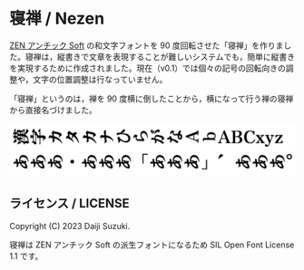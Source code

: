 # 寝禅 / Nezen

[ZEN アンチック Soft](https://github.com/googlefonts/zen-antique) の和文字フォントを 90 度回転させた「寝禅」を作りました。寝禅は，縦書きで文章を表現することが難しいシステムでも，簡単に縦書きを実現するために作成されました。現在（v0.1）では個々の記号の回転向きの調整や，文字の位置調整は行なっていません。

「寝禅」というのは，禅を 90 度横に倒したことから，横になって行う禅の寝禅から直接名づけました。

![sample/img1.png](sample/img1.png)

## ライセンス / LICENSE

Copyright (C) 2023 Daiji Suzuki.

寝禅は ZEN アンチック Soft の派生フォントになるため SIL Open Font License 1.1 です。
